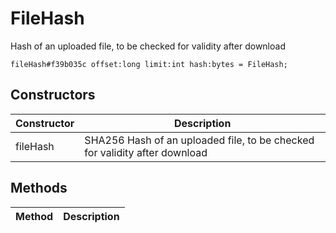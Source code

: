 # FileHash
Hash of an uploaded file, to be checked for validity after download

```
fileHash#f39b035c offset:long limit:int hash:bytes = FileHash;
```

## Constructors
| Constructor | Description |
| ---- | ----------- |
| fileHash | SHA256 Hash of an uploaded file, to be checked for validity after download |


## Methods
| Method | Description |
| ---- | ----------- |


